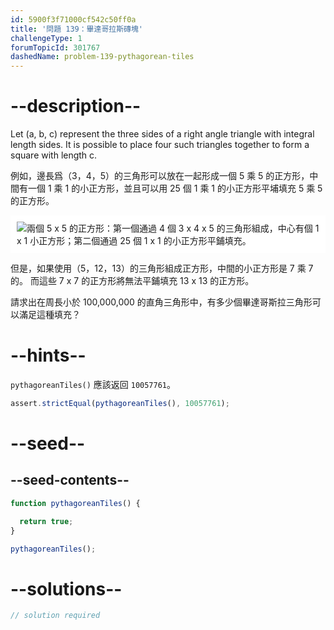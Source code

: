 ```yaml
---
id: 5900f3f71000cf542c50ff0a
title: '問題 139：畢達哥拉斯磚塊'
challengeType: 1
forumTopicId: 301767
dashedName: problem-139-pythagorean-tiles
---
```


# --description--

Let (a, b, c) represent the three sides of a right angle triangle with integral length sides. It is possible to place four such triangles together to form a square with length c.

例如，邊長爲（3，4，5）的三角形可以放在一起形成一個 5 乘 5 的正方形，中間有一個 1 乘 1 的小正方形，並且可以用 25 個 1 乘 1 的小正方形平埔填充 5 乘 5 的正方形。

<img class="img-responsive center-block" alt="兩個 5 x 5 的正方形：第一個通過 4 個 3 x 4 x 5 的三角形組成，中心有個 1 x 1 小正方形；第二個通過 25 個 1 x 1 的小正方形平鋪填充。" src="https://cdn.freecodecamp.org/curriculum/project-euler/pythagorean-tiles.png" style="background-color: white; padding: 10px;" />

但是，如果使用（5，12，13）的三角形組成正方形，中間的小正方形是 7 乘 7 的。 而這些 7 x 7 的正方形將無法平鋪填充 13 x 13 的正方形。

請求出在周長小於 100,000,000 的直角三角形中，有多少個畢達哥斯拉三角形可以滿足這種填充？

# --hints--

`pythagoreanTiles()` 應該返回 `10057761`。

```js
assert.strictEqual(pythagoreanTiles(), 10057761);
```

# --seed--

## --seed-contents--

```js
function pythagoreanTiles() {

  return true;
}

pythagoreanTiles();
```

# --solutions--

```js
// solution required
```
